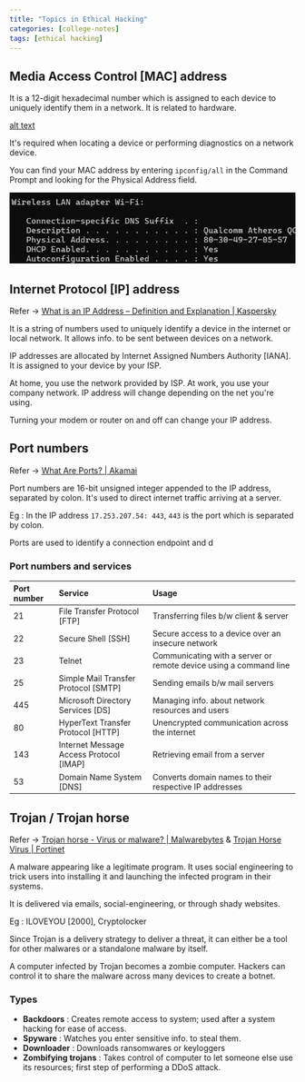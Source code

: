 ```yaml
---
title: "Topics in Ethical Hacking"
categories: [college-notes]
tags: [ethical hacking]
---
```


## Media Access Control [MAC] address

It is a 12-digit hexadecimal number which is assigned to each device to uniquely identify them in a network. It is related to hardware.

[alt text](../../assets/images/mac-address.webp)

It's required when locating a device or performing diagnostics on a network device.

You can find your MAC address by entering ``ipconfig/all`` in the Command Prompt and looking for the Physical Address field.

<img src="../../assets/images/found-mac.png" class="img-fluid" alt="Responsive image">

## Internet Protocol [IP] address

Refer -> [What is an IP Address – Definition and Explanation | Kaspersky](https://www.kaspersky.com/resource-center/definitions/what-is-an-ip-address)

It is a string of numbers used to uniquely identify a device in the internet or local network. It allows info. to be sent between devices on a network.

IP addresses are allocated by Internet Assigned Numbers Authority [IANA]. It is assigned to your device by your ISP.

At home, you use the network provided by ISP. At work, you use your company network. IP address will change depending on the net you're using.

Turning your modem or router on and off can change your IP address.

## Port numbers

Refer -> [What Are Ports? | Akamai](https://www.akamai.com/glossary/what-are-ports)

Port numbers are 16-bit unsigned integer appended to the IP address, separated by colon. It's used to direct internet traffic arriving at a server.

Eg : In the IP address `17.253.207.54: 443`, `443` is the port which is separated by colon.

Ports are used to identify a connection endpoint and d

### Port numbers and services

| Port number | Service | Usage |
| :------ |:--- | :--- |
| 21 | File Transfer Protocol [FTP] | Transferring files b/w client & server |
| 22 | Secure Shell [SSH] | Secure access to a device over an insecure network |
| 23 | Telnet | Communicating with a server or remote device using a command line |
| 25 | Simple Mail Transfer Protocol [SMTP] | Sending emails b/w mail servers |
| 445 | Microsoft Directory Services [DS] | Managing info. about network resources and users |
| 80 | HyperText Transfer Protocol [HTTP] | Unencrypted communication across the internet |
| 143 | Internet Message Access Protocol [IMAP] | Retrieving email from a server |
| 53 | Domain Name System [DNS] | Converts domain names to their respective IP addresses |

## Trojan / Trojan horse

Refer -> [Trojan horse - Virus or malware? | Malwarebytes](https://www.malwarebytes.com/trojan) & [Trojan Horse Virus | Fortinet](https://www.fortinet.com/resources/cyberglossary/trojan-horse-virus)

A malware appearing like a legitimate program. It uses social engineering to trick users into installing it and launching the infected program in their systems.

It is delivered via emails, social-engineering, or through shady websites.

Eg : ILOVEYOU [2000], Cryptolocker

Since Trojan is a delivery strategy to deliver a threat, it can either be a tool for other malwares or a standalone malware by itself.

A computer infected by Trojan becomes a zombie computer. Hackers can control it to share the malware across many devices to create a botnet.

### Types

- **Backdoors** : Creates remote access to system; used after a system hacking for ease of access.
- **Spyware** : Watches you enter sensitive info. to steal them.
- **Downloader** : Downloads ransomwares or keyloggers
- **Zombifying trojans** : Takes control of computer to let someone else use its resources; first step of performing a DDoS attack.
